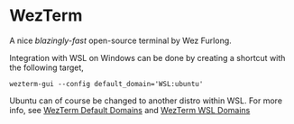 # WezTerm
A nice *blazingly-fast* open-source terminal by Wez Furlong.

Integration with WSL on Windows can be done by creating a shortcut with the following target,
```
wezterm-gui --config default_domain='WSL:ubuntu'
```

Ubuntu can of course be changed to another distro within WSL.
For more info, see [WezTerm Default Domains](https://wezfurlong.org/wezterm/config/lua/config/default_domain.html) and [WezTerm WSL Domains](https://wezfurlong.org/wezterm/config/lua/WslDomain.html)

